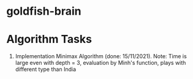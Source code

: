 # goldfish-brain
# Algorithm Tasks
1. Implementation Minimax Algorithm (done: 15/11/2021). Note: Time is large even with depth = 3, evaluation by Minh's function, plays with different type than India
